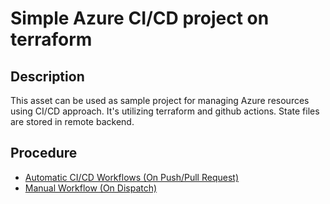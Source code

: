 # Simple Azure CI/CD project on terraform

## Description

This asset can be used as sample project for managing Azure resources using CI/CD approach. It's utilizing terraform and github actions. State files are stored in remote backend.

## Procedure

- [Automatic CI/CD Workflows (On Push/Pull Request)](doc/Automatic_WF.md)
- [Manual Workflow (On Dispatch)](doc/Manual_WF.md)